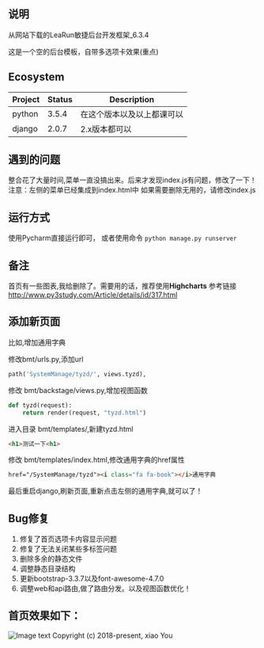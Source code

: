 ## 说明
从网站下载的LeaRun敏捷后台开发框架_6.3.4

这是一个空的后台模板，自带多选项卡效果(重点)

## Ecosystem

| Project | Status | Description |
|---------|--------|-------------|
| python          | 3.5.4 | 在这个版本以及以上都课可以 |
| django                | 2.0.7 | 2.x版本都可以 |

## 遇到的问题

整合花了大量时间,菜单一直没搞出来。后来才发现index.js有问题，修改了一下！
注意：左侧的菜单已经集成到index.html中
如果需要删除无用的，请修改index.js

## 运行方式

使用Pycharm直接运行即可，
或者使用命令
`python manage.py runserver`

## 备注
首页有一些图表,我给删除了。需要用的话，推荐使用**Highcharts**
参考链接
http://www.py3study.com/Article/details/id/317.html

## 添加新页面
比如,增加通用字典

修改bmt/urls.py,添加url
```python
path('SystemManage/tyzd/', views.tyzd),
```

修改 bmt/backstage/views.py,增加视图函数

```python
def tyzd(request):
    return render(request, "tyzd.html")
```

进入目录 bmt/templates/,新建tyzd.html
```html
<h1>测试一下<h1>
```

修改 bmt/templates/index.html,修改通用字典的href属性
```html
href="/SystemManage/tyzd"><i class="fa fa-book"></i>通用字典
```

最后重启django,刷新页面,重新点击左侧的通用字典,就可以了！

## Bug修复
1. 修复了首页选项卡内容显示问题
2. 修复了无法关闭某些多标签问题
3. 删除多余的静态文件
4. 调整静态目录结构
5. 更新bootstrap-3.3.7以及font-awesome-4.7.0
6. 调整web和api路由,做了路由分发。以及视图函数优化！

## 首页效果如下：

![Image text](https://github.com/py3study/bmt/blob/master/效果图.png)
Copyright (c) 2018-present, xiao You
